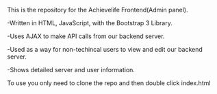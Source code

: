 This is the repository for the Achievelife Frontend(Admin panel).

-Written in HTML, JavaScript, with the Bootstrap 3 Library.

-Uses AJAX to make API calls from our backend server.

-Used as a way for non-techincal users to view and edit our backend server.

-Shows detailed server and user information.

To use you only need to clone the repo and then double click index.html

